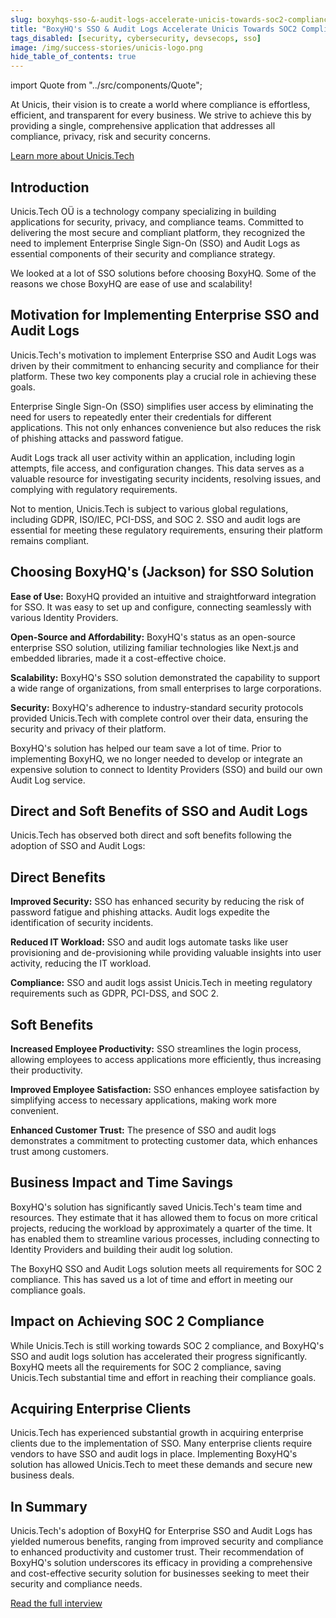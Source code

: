 ```yaml
---
slug: boxyhqs-sso-&-audit-logs-accelerate-unicis-towards-soc2-compliance
title: "BoxyHQ's SSO & Audit Logs Accelerate Unicis Towards SOC2 Compliance"
tags_disabled: [security, cybersecurity, devsecops, sso]
image: /img/success-stories/unicis-logo.png
hide_table_of_contents: true
---
```


import Quote from "../src/components/Quote";

At Unicis, their vision is to create a world where compliance is effortless, efficient, and transparent for every business. We strive to achieve this by providing a single, comprehensive application that addresses all compliance, privacy, risk and security concerns.

<div style={{ textAlign: "center" }}>
  <a href="https://www.unicis.tech/" target="_blank" className="button button-primary">Learn more about Unicis.Tech</a>
</div>

## Introduction

Unicis.Tech OÜ is a technology company specializing in building applications for security, privacy, and compliance teams. Committed to delivering the most secure and compliant platform, they recognized the need to implement Enterprise Single Sign-On (SSO) and Audit Logs as essential components of their security and compliance strategy.

<Quote author="Predrag Tasevski" title="Founder & CEO Unicis.Tech" avatar="/img/success-stories/predrad-tasevski.jpeg">
We looked at a lot of SSO solutions before choosing BoxyHQ. Some of the reasons we chose BoxyHQ are ease of use and scalability!
</Quote>

## Motivation for Implementing Enterprise SSO and Audit Logs

Unicis.Tech's motivation to implement Enterprise SSO and Audit Logs was driven by their commitment to enhancing security and compliance for their platform. These two key components play a crucial role in achieving these goals.

Enterprise Single Sign-On (SSO) simplifies user access by eliminating the need for users to repeatedly enter their credentials for different applications. This not only enhances convenience but also reduces the risk of phishing attacks and password fatigue.

Audit Logs track all user activity within an application, including login attempts, file access, and configuration changes. This data serves as a valuable resource for investigating security incidents, resolving issues, and complying with regulatory requirements.

Not to mention, Unicis.Tech is subject to various global regulations, including GDPR, ISO/IEC, PCI-DSS, and SOC 2. SSO and audit logs are essential for meeting these regulatory requirements, ensuring their platform remains compliant.

## Choosing BoxyHQ's (Jackson) for SSO Solution

**Ease of Use:** BoxyHQ provided an intuitive and straightforward integration for SSO. It was easy to set up and configure, connecting seamlessly with various Identity Providers.

**Open-Source and Affordability:** BoxyHQ's status as an open-source enterprise SSO solution, utilizing familiar technologies like Next.js and embedded libraries, made it a cost-effective choice.

**Scalability:** BoxyHQ's SSO solution demonstrated the capability to support a wide range of organizations, from small enterprises to large corporations.

**Security:** BoxyHQ's adherence to industry-standard security protocols provided Unicis.Tech with complete control over their data, ensuring the security and privacy of their platform.

<Quote author="Predrag Tasevski" title="Founder & CEO Unicis.Tech" avatar="/img/success-stories/predrad-tasevski.jpeg">
  BoxyHQ's solution has helped our team save a lot of time. Prior to implementing BoxyHQ, we no longer needed to develop or integrate an expensive solution to connect to Identity Providers (SSO) and build our own Audit Log service.
</Quote>

## Direct and Soft Benefits of SSO and Audit Logs

Unicis.Tech has observed both direct and soft benefits following the adoption of SSO and Audit Logs:

## Direct Benefits

**Improved Security:** SSO has enhanced security by reducing the risk of password fatigue and phishing attacks. Audit logs expedite the identification of security incidents.

**Reduced IT Workload:** SSO and audit logs automate tasks like user provisioning and de-provisioning while providing valuable insights into user activity, reducing the IT workload.

**Compliance:** SSO and audit logs assist Unicis.Tech in meeting regulatory requirements such as GDPR, PCI-DSS, and SOC 2.

## Soft Benefits

**Increased Employee Productivity:** SSO streamlines the login process, allowing employees to access applications more efficiently, thus increasing their productivity.

**Improved Employee Satisfaction:** SSO enhances employee satisfaction by simplifying access to necessary applications, making work more convenient.

**Enhanced Customer Trust:** The presence of SSO and audit logs demonstrates a commitment to protecting customer data, which enhances trust among customers.

## Business Impact and Time Savings

BoxyHQ's solution has significantly saved Unicis.Tech's team time and resources. They estimate that it has allowed them to focus on more critical projects, reducing the workload by approximately a quarter of the time. It has enabled them to streamline various processes, including connecting to Identity Providers and building their audit log solution.

<Quote author="Predrag Tasevski" title="Founder & CEO Unicis.Tech" avatar="/img/success-stories/predrad-tasevski.jpeg">
  The BoxyHQ SSO and Audit Logs solution meets all requirements for SOC 2 compliance. This has saved us a lot of time and effort in meeting our compliance goals.
</Quote>

## Impact on Achieving SOC 2 Compliance

While Unicis.Tech is still working towards SOC 2 compliance, and BoxyHQ's SSO and audit logs solution has accelerated their progress significantly. BoxyHQ meets all the requirements for SOC 2 compliance, saving Unicis.Tech substantial time and effort in reaching their compliance goals.

## Acquiring Enterprise Clients

Unicis.Tech has experienced substantial growth in acquiring enterprise clients due to the implementation of SSO. Many enterprise clients require vendors to have SSO and audit logs in place. Implementing BoxyHQ's solution has allowed Unicis.Tech to meet these demands and secure new business deals.

## In Summary

Unicis.Tech's adoption of BoxyHQ for Enterprise SSO and Audit Logs has yielded numerous benefits, ranging from improved security and compliance to enhanced productivity and customer trust. Their recommendation of BoxyHQ's solution underscores its efficacy in providing a comprehensive and cost-effective security solution for businesses seeking to meet their security and compliance needs.

<div style={{ textAlign: "center" }}>
  <a href="/blog/unicis-tech-unlocks-security-with-boxyhq-a-conversation-with-the-founder" className="button button-primary">Read the full interview</a>
</div>
